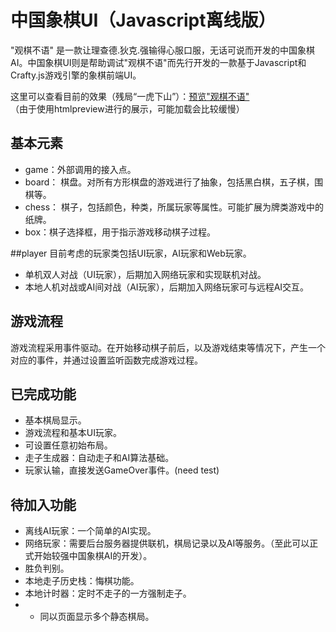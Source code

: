 # 中国象棋UI（Javascript离线版）

"观棋不语" 是一款让理查德.狄克.强输得心服口服，无话可说而开发的中国象棋AI。中国象棋UI则是帮助调试"观棋不语"而先行开发的一款基于Javascript和Crafty.js游戏引擎的象棋前端UI。


这里可以查看目前的效果（残局“一虎下山”）：[预览"观棋不语"](http://htmlpreview.github.io/?https://raw.githubusercontent.com/JimmyFromSYSU/ChineseChessUI_Javascript/master/index.html)  
（由于使用htmlpreview进行的展示，可能加载会比较缓慢）

## 基本元素
* game：外部调用的接入点。
* board： 棋盘。对所有方形棋盘的游戏进行了抽象，包括黑白棋，五子棋，围棋等。
* chess： 棋子，包括颜色，种类，所属玩家等属性。可能扩展为牌类游戏中的纸牌。
* box：棋子选择框，用于指示游戏移动棋子过程。

##player
目前考虑的玩家类包括UI玩家，AI玩家和Web玩家。

* 单机双人对战（UI玩家），后期加入网络玩家和实现联机对战。
* 本地人机对战或AI间对战（AI玩家），后期加入网络玩家可与远程AI交互。

## 游戏流程
游戏流程采用事件驱动。在开始移动棋子前后，以及游戏结束等情况下，产生一个对应的事件，并通过设置监听函数完成游戏过程。

## 已完成功能
* 基本棋局显示。
* 游戏流程和基本UI玩家。
* 可设置任意初始布局。
* 走子生成器：自动走子和AI算法基础。
* 玩家认输，直接发送GameOver事件。(need test)

## 待加入功能

* 离线AI玩家：一个简单的AI实现。
* 网络玩家：需要后台服务器提供联机，棋局记录以及AI等服务。（至此可以正式开始较强中国象棋AI的开发）。
* 胜负判别。
* 本地走子历史栈：悔棋功能。
* 本地计时器：定时不走子的一方强制走子。
* - 同以页面显示多个静态棋局。
